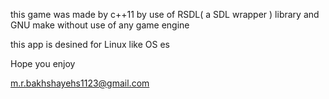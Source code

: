 this game was made by c++11 by use of RSDL( a SDL wrapper ) library and GNU make 
without use of any game engine

this app is desined for Linux like OS es 

Hope you enjoy

m.r.bakhshayehs1123@gmail.com